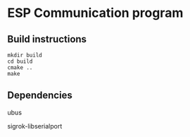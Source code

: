 # ESP Communication program

## Build instructions

```
mkdir build
cd build 
cmake ..
make
```

## Dependencies

ubus

sigrok-libserialport